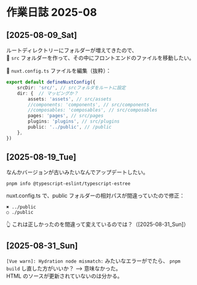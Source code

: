 # 作業日誌 2025-08

## [2025-08-09_Sat]

ルートディレクトリーにフォルダーが増えてきたので、  
📁 `src` フォルダーを作って、その中にフロントエンドのファイルを移動したい。  

📄 `nuxt.config.ts` ファイルを編集（抜粋）：  

```ts
export default defineNuxtConfig({
    srcDir: 'src/', // srcフォルダをルートに設定
    dir: {  // マッピングか？
        assets: 'assets', // src/assets
        //components: 'components', // src/components
        //composables: 'composables', // src/composables
        pages: 'pages', // src/pages
        plugins: 'plugins', // src/plugins
        public: '../public', // /public
    },
})
```

## [2025-08-19_Tue]

なんかバージョンが古いみたいなんでアップデートしたい。  

```shell
pnpm info @typescript-eslint/typescript-estree
```

nuxt.config.ts で、public フォルダーの相対パスが間違っていたので修正：  

```
✖ ../public
○ ./public
```

👆 これは正しかったのを間違って変えているのでは？（[2025-08-31_Sun]）  


## [2025-08-31_Sun]

`[Vue warn]: Hydration node mismatch:` みたいなエラーがでたら、 `pnpm build` し直した方がいいか？ --> 意味なかった。  
HTML のソースが更新されていないのは分かる。  
